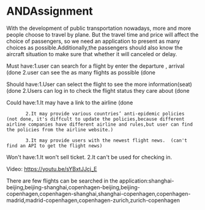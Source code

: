 # ANDAssignment
 

With the development of public transportation nowadays, more and more people choose to travel by plane. But the travel time and price will affect the choice of passengers, so we need an application to present as many choices as possible.Additionally,the passengers should also know the aircraft situation to make sure that whether it will canceled or delay.



Must have:1.user can search for a flight by enter the departure , arrival  (done
          2.user can see the as many flights as possible  (done 
          
          
Should have:1.User can select the flight to see the more information(seat)  (done
            2.Users can log in to check the flight status they care about   (done
         

Could have:1.It may have a link to the airline   (done
           
           2.It may provide various countries’ anti-epidemic policies  (not done, it's diffcult to update the policies,because different airline companies have different airline and rules,but user can find the policies from the airline website.)
           
           3.It may provide users with the newest flight news.  (can't find an API to get the flight news)

Won't have:1.It won't sell ticket.
           2.It can't be used for checking in.

Video: https://youtu.be/sYBxtJJcj_E 

There are few flights can be searched in the application:shanghai-beijing,beijing-shanghai,copenhagen-beijing,beijing-copenhagen,copenhagen-shanghai,shanghai-copenhagen,copenhagen-madrid,madrid-copenhagen,copenhagen-zurich,zurich-copenhagen
